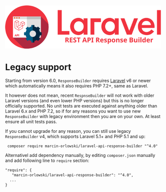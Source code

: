 ![REST API Response Builder for Laravel](img/logo.png)

# Legacy support #

 Starting from version 6.0, `ResponseBuilder` requires [Laravel](https://laravel.com/) v6 or newer which automatically means it
 also requires PHP 7.2+, same as Laravel. 
 
 It however does not mean, recent `RespnseBuilder` will not work with older Laravel versions (and even lower PHP versions)
 but this is no longer officially supported. No unit tests are executed against anything older than Laravel 6.x and PHP 7.2,
 so if for any reasons you want to use new `ResponseBuilder` with legacy environment then you are on your own. At least ensure
 all unit tests pass.
 
 If you cannot upgrade for any reason, you can still use legacy `ResponseBuilder` v4, which supports Laravel 5.1+ and 
 PHP 5.1 and up:
 
     composer require marcin-orlowski/laravel-api-response-builder "^4.0" 
  
 Alternativel add dependency manually, by editing `composer.json` manually and add following line to `require` section:

    "require": {
       "marcin-orlowski/laravel-api-response-builder": "^4.0",
      ...
    }
